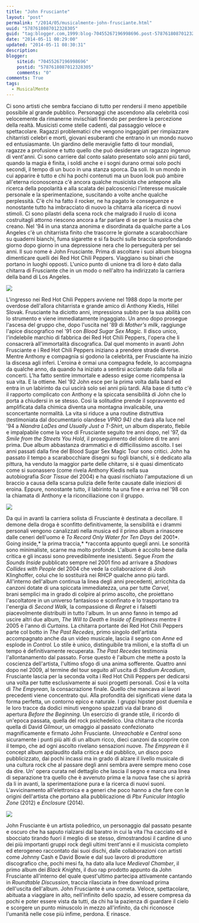 ```yaml
---
title: "John Frusciante"
layout: "post"
permalink: "/2014/05/musicalmente-john-frusciante.html"
uuid: "5787618087012328305"
guid: "tag:blogger.com,1999:blog-70455267196998696.post-5787618087012328305"
date: "2014-05-11 08:29:00"
updated: "2014-05-11 08:30:31"
description: 
blogger:
    siteid: "70455267196998696"
    postid: "5787618087012328305"
    comments: "0"
comments: True
tags:
  - MusicalMente
---
```

Ci sono artisti che sembra facciano di tutto per rendersi il meno
appetibile possibile al grande pubblico. Personaggi che ascendono alla
celebrità così velocemente da rimanerne invischiati finendo per perdere
la percezione della realtà. Musicisti come stelle cadenti, dal passaggio
veloce e spettacolare. Ragazzi problematici che vengono ingaggiati per
rimpiazzare chitarristi celebri e morti, giovani esuberanti che entrano
in un mondo nuovo ed entusiasmante. Un giardino delle meraviglie fatto
di tour mondiali, ragazze a profusione e tutto quello che può desiderare
un ragazzo ingenuo di vent'anni. Ci sono carriere dal conto salato
presentato solo anni più tardi, quando la magia è finita, i soldi anche
e i sogni durano ormai solo pochi secondi, il tempo di un buco in una
stanza sporca. Da soli.
In un mondo in cui apparire è tutto e chi ha pochi contenuti ma un buon
look può ambire all'eterna riconoscenza c'è ancora qualche musicista che
antepone alla ricerca della popolarità e alla scalata dei palcoscenici
l'interesse musicale personale e la sperimentazione, suscitando a volte
anche qualche perplessità. C'è chi ha fatto il rocker, ne ha pagato le
conseguenze e nonostante tutto ha imbracciato di nuovo la chitarra alla
ricerca di nuovi stimoli. Ci sono pilastri della scena rock che malgrado
il ruolo di icona costruitagli attorno riescono ancora a far parlare di
se per la musica che creano.
Nel '94 in una stanza anonima e disordinata da qualche parte a Los
Angeles c'è un chitarrista finito che trascorre le giornate a
scarabocchiare su quaderni bianchi, fuma sigarette e si fa buchi sulle
braccia sprofondando giorno dopo giorno in una depressione nera che lo
perseguiterà per sei anni. Il suo nome è John Frusciante.
Prima di ascoltare i suoi album bisogna dimenticare quelli dei Red Hot
Chili Peppers. Viaggiano su binari che portano in luoghi opposti.
L'unico punto di unione tra di loro è dato dalla chitarra di Frusciante
che in un modo o nell'altro ha indirizzato la carriera della band di Los
Angeles.
  
[![](http://37.media.tumblr.com/f881b73674d406f5fdcc7613dbe46741/tumblr_mti9czQwWJ1spdkk1o1_500.jpg)](http://37.media.tumblr.com/f881b73674d406f5fdcc7613dbe46741/tumblr_mti9czQwWJ1spdkk1o1_500.jpg)
  
L'ingresso nei Red Hot Chili Peppers avviene nel 1988 dopo la morte per
overdose dell'allora chitarrista e grande amico di Anthony Kiedis,
Hillel Slovak. Frusciante ha diciotto anni, impressiona subito per la
sua abilità con lo strumento e viene immediatamente ingaggiato. Un anno
dopo prosegue l'ascesa del gruppo che, dopo l'uscita nel '89 di
*Mother's milk*, raggiunge l'apice discografico nel '91 con *Blood Sugar
Sex Magic.* Il disco unico, l'indelebile marchio di fabbrica dei Red Hot
Chili Peppers, l'opera che li consacrerà all'immortalità discografica.
Dal quel momento in avanti John Frusciante e i Red Hot Chili Peppers
iniziano a prendere strade diverse. Mentre Anthony e compagnia si godono
la celebrità, per Frusciante ha inizio la discesa agli inferi. L'eroina
è ormai una compagna fedele, lo accompagna da qualche anno, da quando ha
iniziato a sentirsi acclamato dalla folla ai concerti. L'ha fatto
sentire immortale e adesso esige come ricompensa la sua vita. E la
ottiene. Nel '92 John esce per la prima volta dalla band ed entra in un
labirinto da cui uscirà solo sei anni più tardi. Alla base di tutto c'è
il rapporto complicato con Anthony e la spiccata sensibilità di John che
lo porta a chiudersi in se stesso. Così la solitudine prende il
sopravvento ed amplificata dalla chimica diventa una montagna
invalicabile, una sconcertante normalità. La vita si riduce a una
routine distruttiva (testimoniata dal documentario olandese *VPRO 94)*
che darà alla luce nel '94 a *Niandra LaDes and Usually Just a T-Shirt*,
un album disperato, flebile e impalpabile come la voce di Frusciante
seguito tre anni dopo, nel '97, da *Smile from the Streets You Hold*, il
proseguimento del dolore di tre anni prima. Due album abbastanza
drammatici e di difficilissimo ascolto.
I sei anni passati dalla fine del Blood Sugar Sex Magic Tour sono
critici. John ha passato il tempo a scarabocchiare disegni su fogli
bianchi, si è dedicato alla pittura, ha venduto la maggior parte delle
chitarre, si è quasi dimenticato come si suonassero (come rivela Anthony
Kiedis nella sua autobiografia *Scar Tissue* del 2004) e ha quasi
rischiato l'amputazione di un braccio a causa della scarsa pulizia delle
ferite causate dalle iniezioni di eroina. Eppure, nonostante tutto, il
labirinto ha una fine e arriva nel '98 con la chiamata di Anthony e la
riconciliazione con il gruppo.
  
[![](http://www.motherlovemusic.be/wp-content/uploads/2010/01/johnfrusciante.jpg)](http://www.motherlovemusic.be/wp-content/uploads/2010/01/johnfrusciante.jpg)
  
Da qui in avanti la carriera solista di Frusciante è destinata a
decollare. Il demone della droga è sconfitto definitivamente, la
sensibilità e i drammi personali vengono canalizzati nella musica ed il
primo album a rinascere dalle ceneri dell'uomo è *To Record Only Water
for Ten Days* del 2001*. Going inside,* la prima traccia,* *racconta
appunto quegli anni. Le sonorità sono minimaliste, scarne ma molto
profonde. L'album è accolto bene dalla critica e gli incassi sono
prevedibilmente inesistenti. Segue *From the Sounds Inside* pubblicato
sempre nel 2001 fino ad arrivare a *Shadows Collides with People* del
2004 che vede la collaborazione di Josh Klinghoffer, colui che lo
sostituirà nei RHCP qualche anno più tardi. All'interno dell'album
continua la linea degli anni precedenti, arricchita da canzoni dotate di
una spiccata immediatezza, una per tutte *Carvel*, brani semplici ma in
grado di colpire al primo ascolto, che proiettano l'ascoltatore in un
universo fantasioso e sconfinato e lo trasportano tra l'energia di
*Second Walk,* la compassione di *Regret* e i falsetti piacevolmente
distribuiti in tutto l'album. In un anno fanno in tempo ad uscire altri
due album, *The Will to Death* e *Inside of Emptiness* mentre il 2005 è
l'anno di *Curtains.* La chitarra portante dei Red Hot Chili Peppers
parte col botto in *The Past Recedes*, primo singolo dell'artista
accompagnato anche da un video musicale, lascia il segno con *Anne* ed
esplode in *Control.* Lo stile è unico, distinguibile tra milioni, e la
stoffa di un tempo è definitivamente recuperata.
*The Past Recedes* testimonia l'allontanamento dal passato. Forse questo
è l'album che mette a posto la coscienza dell'artista, l'ultimo sfogo di
una anima sofferente.
Quattro anni dopo nel 2009, al termine del tour seguito all'uscita di
*Stadium Arcadium,* Frusciante lascia per la seconda volta i Red Hot
Chili Peppers per dedicarsi una volta per tutte esclusivamente ai suoi
progetti personali. Così è la volta di *The Empyrean*, la consacrazione
finale. Quello che mancava ai lavori precedenti viene concentrato qui.
Alla profondità dei significati viene data la forma perfetta, un
contorno epico e naturale. I gruppi hipster post duemila e le loro
tracce da dodici minuti vengono spazzati via dal brano di
apertura *Before the Beginning.* Un esercizio di grande stile, il
ricordo di un'epoca passata, quella del rock psichedelico. Una chitarra
che ricorda quella di David Gilmour, un omaggio al passato confezionato
magnificamente e firmato John Frusciante. *Unreachable* e *Central* sono
sicuramente i punti più alti di un album ricco, dieci canzoni da
scoprire con il tempo, che ad ogni ascolto rivelano sensazioni nuove.
*The Empyrean* è il concept album applaudito dalla critica e dal
pubblico, un disco poco pubblicizzato, dai pochi incassi ma in grado di
alzare il livello musicale di una cultura rock che al passare degli anni
sembra avere sempre meno cose da dire. Un' opera curata nel dettaglio
che lascia il segno e marca una linea di separazione tra quello che è
avvenuto prima e la nuova fase che si aprirà da li in avanti, la
sperimentazione pura e la ricerca di nuovi suoni. L'avvicinamento
all'elettronica e a generi che poco hanno a che fare con le origini
dell'artista che portano alla pubblicazione di *Pbx Funicular Intaglio
Zone* (2012) e *Enclosure* (2014).
  
[![](http://www.alternativenation.net/wp-content/uploads/2014/03/John-Frusciante-Enclosure.jpg)](http://www.alternativenation.net/wp-content/uploads/2014/03/John-Frusciante-Enclosure.jpg)
  
John Frusciante è un artista poliedrico, un personaggio dal passato
pesante e oscuro che ha saputo rialzarsi dal baratro in cui la vita l'ha
cacciato ed è sbocciato tirando fuori il meglio di se stesso,
dimostrandosi il cardine di uno dei più importanti gruppi rock degli
ultimi trent'anni e il musicista completo ed eterogeneo raccontato dai
suoi dischi, dalle collaborazioni con artisti come Johnny Cash e David
Bowie e dal suo lavoro di produttore discografico che, pochi mesi fa, ha
dato alla luce *Medieval Chamber*, il primo album dei *Black Knights*,
il duo rap prodotto appunto da John Frusciante all'interno del quale
quest'ultimo partecipa attivamente cantando in *Roundtable Discussion*,
traccia rilasciata in free download prima dell'uscita dell'album.
John Frusciante è una cometa. Veloce, spettacolare, abituata a viaggiare
in alto, nell'infinito dello spazio, ad essere compresa da pochi e poter
essere vista da tutti, da chi ha la pazienza di guardare il cielo e
scorgere un punto minuscolo in mezzo all'infinito, da chi riconosce
l'umanità nelle cose più infime, perdona. E rinasce.
